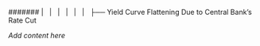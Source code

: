 ####### |   |   |   |   |   |   ├── Yield Curve Flattening Due to Central Bank’s Rate Cut

*Add content here*